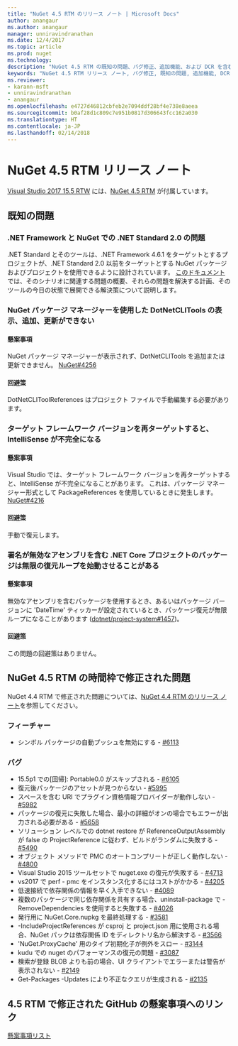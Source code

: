 ```yaml
---
title: "NuGet 4.5 RTM のリリース ノート | Microsoft Docs"
author: anangaur
ms.author: anangaur
manager: unniravindranathan
ms.date: 12/4/2017
ms.topic: article
ms.prod: nuget
ms.technology: 
description: "NuGet 4.5 RTM の既知の問題、バグ修正、追加機能、および DCR を含む、そのリリース ノートです。"
keywords: "NuGet 4.5 RTM リリース ノート, バグ修正, 既知の問題, 追加機能, DCR"
ms.reviewer:
- karann-msft
- unniravindranathan
- anangaur
ms.openlocfilehash: e4727d46812cbfeb2e7094ddf28bf4e738e8aeea
ms.sourcegitcommit: b0af28d1c809c7e951b0817d306643fcc162a030
ms.translationtype: HT
ms.contentlocale: ja-JP
ms.lasthandoff: 02/14/2018
---
```

# <a name="nuget-45-rtm-release-notes"></a>NuGet 4.5 RTM リリース ノート

[Visual Studio 2017 15.5 RTW](https://www.visualstudio.com/news/releasenotes/vs2017-relnotes) には、[NuGet 4.5 RTM](https://dist.nuget.org/win-x86-commandline/v4.5.0/nuget.exe) が付属しています。

## <a name="known-issues"></a>既知の問題

### <a name="issues-with-net-standard-20-with-net-framework--nuget"></a>.NET Framework と NuGet での .NET Standard 2.0 の問題 

.NET Standard とそのツールは、.NET Framework 4.6.1 をターゲットとするプロジェクトが、.NET Standard 2.0 以前をターゲットとする NuGet パッケージおよびプロジェクトを使用できるように設計されています。 [このドキュメント](https://github.com/dotnet/standard/issues/481)では、そのシナリオに関連する問題の概要、それらの問題を解決する計画、そのツールの今日の状態で展開できる解決策について説明します。

### <a name="you-are-unable-to-view-add-or-update-dotnetclitools-using-nuget-package-manager"></a>NuGet パッケージ マネージャーを使用した DotNetCLITools の表示、追加、更新ができない

#### <a name="issue"></a>懸案事項

NuGet パッケージ マネージャーが表示されず、DotNetCLITools を追加または更新できません。 [NuGet#4256](https://github.com/NuGet/Home/issues/4256)

#### <a name="workaround"></a>回避策

DotNetCLIToolReferences はプロジェクト ファイルで手動編集する必要があります。

### <a name="retargeting-target-framework-version-may-lead-to-incomplete-intellisense"></a>ターゲット フレームワーク バージョンを再ターゲットすると、IntelliSense が不完全になる

#### <a name="issue"></a>懸案事項

Visual Studio では、ターゲット フレームワーク バージョンを再ターゲットすると、IntelliSense が不完全になることがあります。 これは、パッケージ マネージャー形式として PackageReferences を使用しているときに発生します。 [NuGet#4216](https://github.com/NuGet/Home/issues/4216)

#### <a name="workaround"></a>回避策

手動で復元します。

### <a name="a-package-in-a-net-core-project-that-contains-an-assembly-with-an-invalid-signature-can-trigger-an-infinite-restore-loop"></a>署名が無効なアセンブリを含む .NET Core プロジェクトのパッケージは無限の復元ループを始動させることがある

#### <a name="issue"></a>懸案事項

無効なアセンブリを含むパッケージを使用するとき、あるいはパッケージ バージョンに 'DateTime' ティッカーが設定されているとき、パッケージ復元が無限ループになることがあります ([dotnet/project-system#1457](https://github.com/dotnet/project-system/issues/1457))。

#### <a name="workaround"></a>回避策

この問題の回避策はありません。

## <a name="issues-fixed-in-nuget-45-rtm-timeframe"></a>NuGet 4.5 RTM の時間枠で修正された問題

NuGet 4.4 RTM で修正された問題については、[NuGet 4.4 RTM のリリース ノート](../release-notes/nuget-4.4-RTM.md)を参照してください。 

### <a name="features"></a>フィーチャー

- シンボル パッケージの自動プッシュを無効にする - [#6113](https://github.com/NuGet/Home/issues/6113)

### <a name="bugs"></a>バグ

- 15.5p1 での[回帰]: Portable0.0 がスキップされる - [#6105](https://github.com/NuGet/Home/issues/6105)
- 復元後パッケージのアセットが見つからない - [#5995](https://github.com/NuGet/Home/issues/5995)
- スペースを含む URI でプラグイン資格情報プロバイダーが動作しない - [#5982](https://github.com/NuGet/Home/issues/5982)
- パッケージの復元に失敗した場合、最小の詳細がオンの場合でもエラーが出力される必要がある - [#5658](https://github.com/NuGet/Home/issues/5658)
- ソリューション レベルでの dotnet restore が ReferenceOutputAssembly が false の ProjectReference に従わず、ビルドがランダムに失敗する - [#5490](https://github.com/NuGet/Home/issues/5490)
- オブジェクト メソッドで PMC のオートコンプリートが正しく動作しない - [#4800](https://github.com/NuGet/Home/issues/4800)
- Visual Studio 2015 ツールセットで nuget.exe の復元が失敗する - [#4713](https://github.com/NuGet/Home/issues/4713)
- vs2017 で perf - pmc をインスタンス化するにはコストがかかる - [#4205](https://github.com/NuGet/Home/issues/4205)
- 低速接続で依存関係の情報を早く入手できない - [#4089](https://github.com/NuGet/Home/issues/4089)
- 複数のパッケージで同じ依存関係を共有する場合、uninstall-package で -RemoveDependencies を使用すると失敗する - [#4026](https://github.com/NuGet/Home/issues/4026)
- 発行用に NuGet.Core.nupkg を最終処理する - [#3581](https://github.com/NuGet/Home/issues/3581)
- -IncludeProjectReferences が csproj と project.json 用に使用される場合、NuGet パックは依存関係 ID をディレクトリ名から解決する - [#3566](https://github.com/NuGet/Home/issues/3566)
- 'NuGet.ProxyCache' 用のタイプ初期化子が例外をスロー - [#3144](https://github.com/NuGet/Home/issues/3144)
- kudu での nuget のパフォーマンスの復元の問題 - [#3087](https://github.com/NuGet/Home/issues/3087)
- 検索が登録 BLOB よりも前の場合、UI クライアントでエラーまたは警告が表示されない - [#2149](https://github.com/NuGet/Home/issues/2149)
- Get-Packages -Updates により不正なクエリが生成される - [#2135](https://github.com/NuGet/Home/issues/2135)

## <a name="links-to-github-issues-fixed-in-45-rtm"></a>4.5 RTM で修正された GitHub の懸案事項へのリンク

[懸案事項リスト](https://github.com/NuGet/Home/issues?q=is%3Aissue+milestone%3A4.5+is%3Aclosed)
